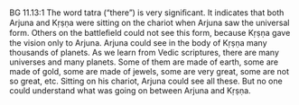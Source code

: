 BG 11.13:1	The word tatra (“there”) is very signiﬁcant. It indicates that both Arjuna and Kṛṣṇa were sitting on the chariot when Arjuna saw the universal form. Others on the battleﬁeld could not see this form, because Kṛṣṇa gave the vision only to Arjuna. Arjuna could see in the body of Kṛṣṇa many thousands of planets. As we learn from Vedic scriptures, there are many universes and many planets. Some of them are made of earth, some are made of gold, some are made of jewels, some are very great, some are not so great, etc. Sitting on his chariot, Arjuna could see all these. But no one could understand what was going on between Arjuna and Kṛṣṇa.
